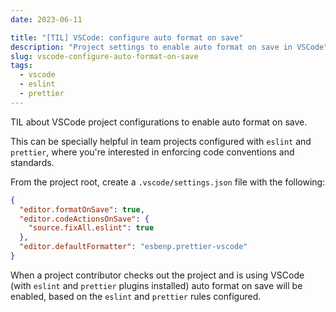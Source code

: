 ```yaml
---
date: 2023-06-11

title: "[TIL] VSCode: configure auto format on save"
description: "Project settings to enable auto format on save in VSCode"
slug: vscode-configure-auto-format-on-save
tags:
  - vscode
  - eslint
  - prettier
---
```


TIL about VSCode project configurations to enable auto format on save.

This can be specially helpful in team projects configured with `eslint` and
`prettier`, where you're interested in enforcing code conventions and standards.

From the project root, create a `.vscode/settings.json` file with the following:

```json
{
  "editor.formatOnSave": true,
  "editor.codeActionsOnSave": {
    "source.fixAll.eslint": true
  },
  "editor.defaultFormatter": "esbenp.prettier-vscode"
}
```

When a project contributor checks out the project and is using VSCode (with
`eslint` and `prettier` plugins installed) auto format on save will be enabled,
based on the `eslint` and `prettier` rules configured.

